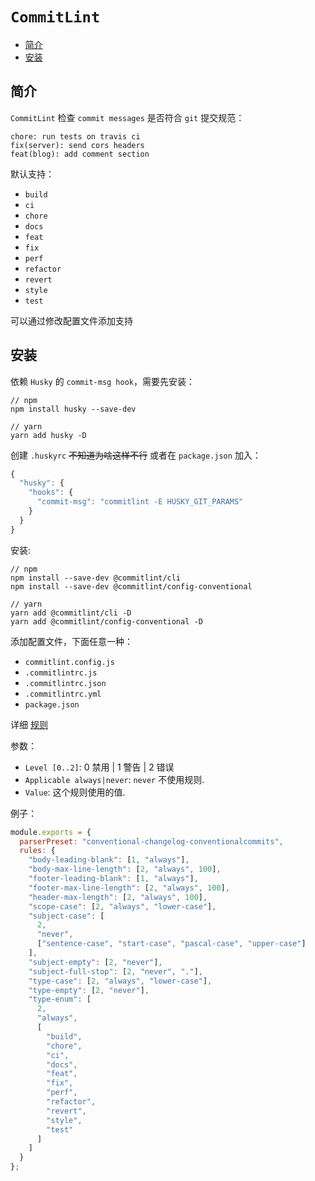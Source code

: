 # `CommitLint`

- [简介](#简介)
- [安装](#安装)

## 简介

`CommitLint` 检查 `commit messages` 是否符合 `git` 提交规范：

```shell
chore: run tests on travis ci
fix(server): send cors headers
feat(blog): add comment section
```

默认支持：

- `build`
- `ci`
- `chore`
- `docs`
- `feat`
- `fix`
- `perf`
- `refactor`
- `revert`
- `style`
- `test`

可以通过修改配置文件添加支持

## 安装

依赖 `Husky` 的 `commit-msg hook`，需要先安装：

```shell
// npm
npm install husky --save-dev

// yarn
yarn add husky -D
```

创建 `.huskyrc` ~~不知道为啥这样不行~~ 或者在 `package.json` 加入：

```js
{
  "husky": {
    "hooks": {
      "commit-msg": "commitlint -E HUSKY_GIT_PARAMS"
    }
  }
}
```

安装:

```shell
// npm
npm install --save-dev @commitlint/cli
npm install --save-dev @commitlint/config-conventional

// yarn
yarn add @commitlint/cli -D
yarn add @commitlint/config-conventional -D
```

添加配置文件，下面任意一种：

- `commitlint.config.js`
- `.commitlintrc.js`
- `.commitlintrc.json`
- `.commitlintrc.yml`
- `package.json`

详细 [规则](https://github.com/conventional-changelog/commitlint/blob/master/docs/reference-rules.md)

参数：

- `Level [0..2]`: 0 禁用 | 1 警告 | 2 错误
- `Applicable always|never`: `never` 不使用规则.
- `Value`: 这个规则使用的值.

例子：

```js
module.exports = {
  parserPreset: "conventional-changelog-conventionalcommits",
  rules: {
    "body-leading-blank": [1, "always"],
    "body-max-line-length": [2, "always", 100],
    "footer-leading-blank": [1, "always"],
    "footer-max-line-length": [2, "always", 100],
    "header-max-length": [2, "always", 100],
    "scope-case": [2, "always", "lower-case"],
    "subject-case": [
      2,
      "never",
      ["sentence-case", "start-case", "pascal-case", "upper-case"]
    ],
    "subject-empty": [2, "never"],
    "subject-full-stop": [2, "never", "."],
    "type-case": [2, "always", "lower-case"],
    "type-empty": [2, "never"],
    "type-enum": [
      2,
      "always",
      [
        "build",
        "chore",
        "ci",
        "docs",
        "feat",
        "fix",
        "perf",
        "refactor",
        "revert",
        "style",
        "test"
      ]
    ]
  }
};
```
